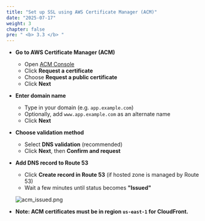 ```yaml
---
title: "Set up SSL using AWS Certificate Manager (ACM)"
date: "2025-07-17"
weight: 3
chapter: false
pre: " <b> 3.3 </b> "
---
```


- **Go to AWS Certificate Manager (ACM)**

    - Open [ACM Console](https://console.aws.amazon.com/acm/)
    - Click **Request a certificate**
    - Choose **Request a public certificate**
    - Click **Next**

- **Enter domain name**

    - Type in your domain (e.g. `app.example.com`)
    - Optionally, add `www.app.example.com` as an alternate name
    - Click **Next**

- **Choose validation method**

    - Select **DNS validation** (recommended)
    - Click **Next**, then **Confirm and request**

- **Add DNS record to Route 53**

    - Click **Create record in Route 53** (if hosted zone is managed by Route 53)
    - Wait a few minutes until status becomes **"Issued"**

    ![acm_issued.png](/images/api_gateway/acm_issued.png)

- **Note: ACM certificates must be in region `us-east-1` for CloudFront.**
